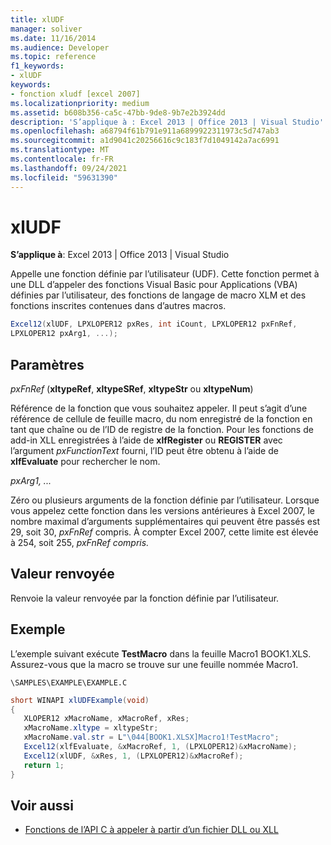 ```yaml
---
title: xlUDF
manager: soliver
ms.date: 11/16/2014
ms.audience: Developer
ms.topic: reference
f1_keywords:
- xlUDF
keywords:
- fonction xludf [excel 2007]
ms.localizationpriority: medium
ms.assetid: b608b356-ca5c-47bb-9de8-9b7e2b3924dd
description: 'S’applique à : Excel 2013 | Office 2013 | Visual Studio'
ms.openlocfilehash: a68794f61b791e911a6899922311973c5d747ab3
ms.sourcegitcommit: a1d9041c20256616c9c183f7d1049142a7ac6991
ms.translationtype: MT
ms.contentlocale: fr-FR
ms.lasthandoff: 09/24/2021
ms.locfileid: "59631390"
---
```

# <a name="xludf"></a>xlUDF

**S’applique à**: Excel 2013 | Office 2013 | Visual Studio 
  
Appelle une fonction définie par l’utilisateur (UDF). Cette fonction permet à une DLL d’appeler des fonctions Visual Basic pour Applications (VBA) définies par l’utilisateur, des fonctions de langage de macro XLM et des fonctions inscrites contenues dans d’autres macros.
  
```cs
Excel12(xlUDF, LPXLOPER12 pxRes, int iCount, LPXLOPER12 pxFnRef,
LPXLOPER12 pxArg1, ...);
```

## <a name="parameters"></a>Paramètres

_pxFnRef_ (**xltypeRef**, **xltypeSRef**, **xltypeStr** ou **xltypeNum**)
  
Référence de la fonction que vous souhaitez appeler. Il peut s’agit d’une référence de cellule de feuille macro, du nom enregistré de la fonction en tant que chaîne ou de l’ID de registre de la fonction. Pour les fonctions de add-in XLL enregistrées à l’aide de **xlfRegister** ou **REGISTER** avec l’argument  _pxFunctionText_ fourni, l’ID peut être obtenu à l’aide de **xlfEvaluate** pour rechercher le nom. 
  
_pxArg1, ..._
  
Zéro ou plusieurs arguments de la fonction définie par l’utilisateur. Lorsque vous appelez cette fonction dans les versions antérieures à Excel 2007, le nombre maximal d’arguments supplémentaires qui peuvent être passés est 29, soit 30, _pxFnRef_ compris. À compter Excel 2007, cette limite est élevée à 254, soit 255, _pxFnRef compris._
  
## <a name="return-value"></a>Valeur renvoyée

Renvoie la valeur renvoyée par la fonction définie par l’utilisateur.
  
## <a name="example"></a>Exemple

L’exemple suivant exécute **TestMacro** dans la feuille Macro1 BOOK1.XLS. Assurez-vous que la macro se trouve sur une feuille nommée Macro1. 
  
`\SAMPLES\EXAMPLE\EXAMPLE.C`
  
```cs
short WINAPI xlUDFExample(void)
{       
   XLOPER12 xMacroName, xMacroRef, xRes;
   xMacroName.xltype = xltypeStr;
   xMacroName.val.str = L"\044[BOOK1.XLSX]Macro1!TestMacro";
   Excel12(xlfEvaluate, &xMacroRef, 1, (LPXLOPER12)&xMacroName);
   Excel12(xlUDF, &xRes, 1, (LPXLOPER12)&xMacroRef);
   return 1;
}
```

## <a name="see-also"></a>Voir aussi

- [Fonctions de l’API C à appeler à partir d’un fichier DLL ou XLL](c-api-functions-that-can-be-called-only-from-a-dll-or-xll.md)

